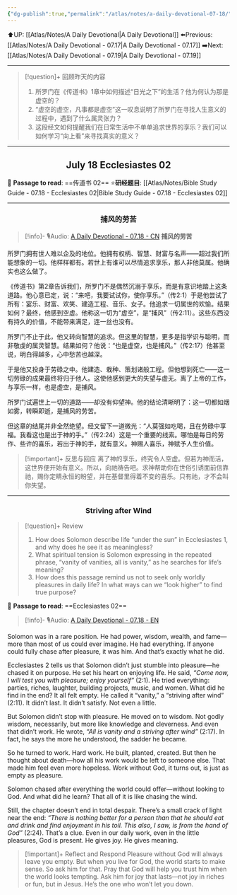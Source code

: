 ```yaml
---
{"dg-publish":true,"permalink":"/atlas/notes/a-daily-devotional-07-18/"}
---
```


 ⬆️UP: [[Atlas/Notes/A Daily Devotional\|A Daily Devotional]]
⬅️Previous: [[Atlas/Notes/A Daily Devotional - 07.17\|A Daily Devotional - 07.17]]
➡️Next: [[Atlas/Notes/A Daily Devotional - 07.19\|A Daily Devotional - 07.19]]

---

> [!question]+ 回顾昨天的内容
> 1. ⁠所罗门在《传道书》1章中如何描述“日光之下”的生活？他为何认为那是虚空的？
> 2. ⁠“虚空的虚空，凡事都是虚空”这一叹息说明了所罗门在寻找人生意义的过程中，遇到了什么属灵张力？
> 3. 这段经文如何提醒我们在日常生活中不单单追求世界的享乐？我们可以如何学习“向上看”来寻找真实的意义？


---
## <center>July 18 Ecclesiastes 02</center>

📖 **Passage to read**: ==传道书 02==
⭐**研经题目**: [[Atlas/Notes/Bible Study Guide - 07.18 - Ecclesiastes 02\|Bible Study Guide - 07.18 - Ecclesiastes 02]]

---
### <center>捕风的劳苦</center>

> [!info]- 🎙️Audio: [A Daily Devotional - 07.18 - CN]()
**捕风的劳苦**


所罗门拥有世人难以企及的地位。他拥有权柄、智慧、财富与名声——超过我们所能想象的一切。他样样都有。若世上有谁可以尽情追求享乐，那人非他莫属。他确实也这么做了。

《传道书》第2章告诉我们，所罗门不是偶然沉溺于享乐，而是有意识地踏上这条道路。他心意已定，说：“来吧，我要试试你，使你享乐。”（传2:1）于是他尝试了所有：宴乐、财富、欢笑、建造工程、音乐、女子。他追求一切属世的欢愉。结果如何？最终，他感到空虚。他称这一切为“虚空”，是“捕风”（传2:11）。这些东西没有持久的价值，不能带来满足，连一丝也没有。

所罗门不止于此，他又转向智慧的追求。但这里的智慧，更多是指学识与聪明，而非敬虔的属灵智慧。结果如何？他说：“也是虚空，也是捕风。”（传2:17）他甚至说，明白得越多，心中愁苦也越深。

于是他又投身于劳碌之中。他建造、栽种、策划诸般工程。但他想到死亡——这一切劳碌的成果最终将归于他人。这使他感到更大的失望与虚无。离了上帝的工作，与享乐一样，也是虚空，是捕风。

所罗门试遍世上一切的道路——却没有仰望神。他的结论清晰明了：这一切都如烟如雾，转瞬即逝，是捕风的劳苦。

但这章的结尾并非全然绝望。经文留下一道微光：“人莫强如吃喝，且在劳碌中享福。我看这也是出于神的手。”（传2:24）这是一个重要的线索。哪怕是每日的劳作、些许的喜乐，若出于神的手，就有意义。神赐人喜乐，神赋予人生价值。

> [!important]+ 反思与回应
离了神的享乐，终究令人空虚。但若为神而活，这世界便开始有意义。所以，向祂祷告吧。求神帮助你在世俗引诱面前信靠祂，赐你定睛永恒的盼望，并在基督里得着不变的喜乐。只有祂，才不会叫你失望。


---
### <center>Striving after Wind</center>

> [!question]+ Review
> 1.  ⁠How does Solomon describe life “under the sun” in Ecclesiastes 1, and why does he see it as meaningless?
> 2. What spiritual tension is Solomon expressing in the repeated phrase, “vanity of vanities, all is vanity,” as he searches for life’s meaning?
> 3. How does this passage remind us not to seek only worldly pleasures in daily life? In what ways can we “look higher” to find true purpose?

📖 **Passage to read**: ==Ecclesiastes 02==

> [!info]- 🎙️Audio: [A Daily Devotional - 07.18 - EN]()  

Solomon was in a rare position. He had power, wisdom, wealth, and fame—more than most of us could ever imagine. He had everything. If anyone could fully chase after pleasure, it was him. And that’s exactly what he did.

Ecclesiastes 2 tells us that Solomon didn’t just stumble into pleasure—he chased it on purpose. He set his heart on enjoying life. He said, *“Come now, I will test you with pleasure; enjoy yourself”* (2:1). He tried everything: parties, riches, laughter, building projects, music, and women. What did he find in the end? It all felt empty. He called it “vanity,” a “striving after wind” (2:11). It didn’t last. It didn’t satisfy. Not even a little.

But Solomon didn’t stop with pleasure. He moved on to wisdom. Not godly wisdom, necessarily, but more like knowledge and cleverness. And even that didn’t work. He wrote, *“All is vanity and a striving after wind”* (2:17). In fact, he says the more he understood, the sadder he became.

So he turned to work. Hard work. He built, planted, created. But then he thought about death—how all his work would be left to someone else. That made him feel even more hopeless. Work without God, it turns out, is just as empty as pleasure.

Solomon chased after everything the world could offer—without looking to God. And what did he learn? That all of it is like chasing the wind.

Still, the chapter doesn’t end in total despair. There’s a small crack of light near the end: *“There is nothing better for a person than that he should eat and drink and find enjoyment in his toil. This also, I saw, is from the hand of God”* (2:24). That’s a clue. Even in our daily work, even in the little pleasures, God is present. He gives joy. He gives meaning.

> [!important]+ Reflect and Respond
Pleasure without God will always leave you empty. But when you live for God, the world starts to make sense. So ask him for that. Pray that God will help you trust him when the world looks tempting. Ask him for joy that lasts—not joy in riches or fun, but in Jesus. He’s the one who won’t let you down.










